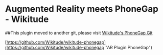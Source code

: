 # Augmented Reality meets PhoneGap - Wikitude


##This plugin moved to another git, please visit [Wikitude's PhoneGap Git](https://github.com/Wikitude/wikitude-phonegap "AR Plugin PhoneGap")

[https://github.com/Wikitude/wikitude-phonegap](https://github.com/Wikitude/wikitude-phonegap "AR Plugin PhoneGap")